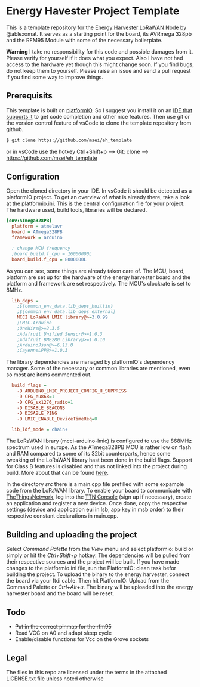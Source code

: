# Energy Havester Project Template

This is a template repository for the [Energy Harvester LoRaWAN Node](https://github.com/ablexOnGithub/energyharvester) by @ablexomat.
It serves as a starting point for the board, its AVRmega 328pb and the RFM95 Module with some of the necessary boilerplate.

**Warning** I take no responsibility for this code and possible damages from it. Please verify for yourself if it does what you expect. Also I have not had access to the hardware yet though this might change soon. If you find bugs, do not keep them to yourself. Please raise an issue and send a pull request if you find some way to improve things.

## Prerequisits
This template is built on [platformIO](https://platformio.org/). So I suggest you install it on an [IDE that supports it](https://platformio.org/platformio-ide) to get code completion and other nice features.
Then use git or the version control feature of vsCode to clone the template repository from github.
```sh
$ git clone https://github.com/msei/eh_template
```
or in vsCode use the hotkey
Ctrl+Shift+p --> Git: clone --> https://github.com/msei/eh_template

## Configuration
Open the cloned directory in your IDE. In vsCode it should be detected as a platformIO project.
To get an overview of what is already there, take a look at the platformio.ini. This is the central configuration file for your project. The hardware used, build tools, libraries will be declared.
```ini
[env:ATmega328PB]
  platform = atmelavr
  board = ATmega328PB
  framework = arduino

  ; change MCU frequency
  ;board_build.f_cpu = 16000000L
  board_build.f_cpu = 8000000L
```
As you can see, some things are already taken care of. The MCU, board, platform are set up for the hardware of the energy harvester board and the platform and framework are set respectively. The MCU's clockrate is set to 8MHz.
```ini
  lib_deps =
    ;${common_env_data.lib_deps_builtin}
    ;${common_env_data.lib_deps_external}
    MCCI LoRaWAN LMIC library@>=3.0.99
    ;LMIC-Arduino
    ;OneWire@>=2.3.5
    ;Adafruit Unified Sensor@>=1.0.3
    ;Adafruit BME280 Library@>=1.0.10
    ;ArduinoJson@>=6.13.0
    ;CayenneLPP@>=1.0.3
```
The library dependencies are managed by platformIO's dependency manager. Some of the necessary or common libraries are mentioned, even so most are items commented out.

```ini
  build_flags =
    -D ARDUINO_LMIC_PROJECT_CONFIG_H_SUPPRESS
    -D CFG_eu868=1
    -D CFG_sx1276_radio=1
    -D DISABLE_BEACONS
    -D DISABLE_PING
    -D LMIC_ENABLE_DeviceTimeReq=0

  lib_ldf_mode = chain+
```
The LoRaWAN library (mcci-arduino-lmic) is configured to use the 868MHz spectrum used in europe. 
As the ATmega328PB MCU is rather low on flash and RAM compared to some of its 32bit counterparts, hence some tweaking of the LoRaWAN library hast been done in the build flags. Support for Class B features is disabled and thus not linked into the project during build. More about that can be found [here](https://github.com/mcci-catena/arduino-lmic).

In the directory *src* there is a main.cpp file prefilled with some expample code from the LoRaWAN library. To enable your board to communicate with [TheThingsNetwork](https://www.thethingsnetwork.org/), log into the [TTN Console](https://console.thethingsnetwork.org/) (sign up if necessary), create an application and register a new device. Once done, copy the respective settings (device and application eui in lsb, app key in msb order) to their respective constant declarations in main.cpp. 

## Building  and uploading the project
Select *Command Palette* from the *View* menu and select platformio: build or simply or hit the *Ctrl+Shift+p* hotkey. The dependencies will be pulled from their respective sources and the project will be built. If you have made changes to the platformio.ini file, run the PlatformIO: clean task befor building the project.
To upload the binary to the energy harvester, connect the board via your ftdi cable. Then hit PlatformIO: Upload from the Command Palette or *Ctrl+Alt+u*. The binary will be uploaded into the energy harvester board and the board will be reset.

## Todo
* ~~Put in the correct pinmap for the rfm95~~
* Read VCC on A0 and adapt sleep cycle
* Enable/disable functions for Vcc on the Grove sockets

## Legal
The files in this repo are licensed under the terms in the attached LiCENSE.txt file unless noted otherwise
